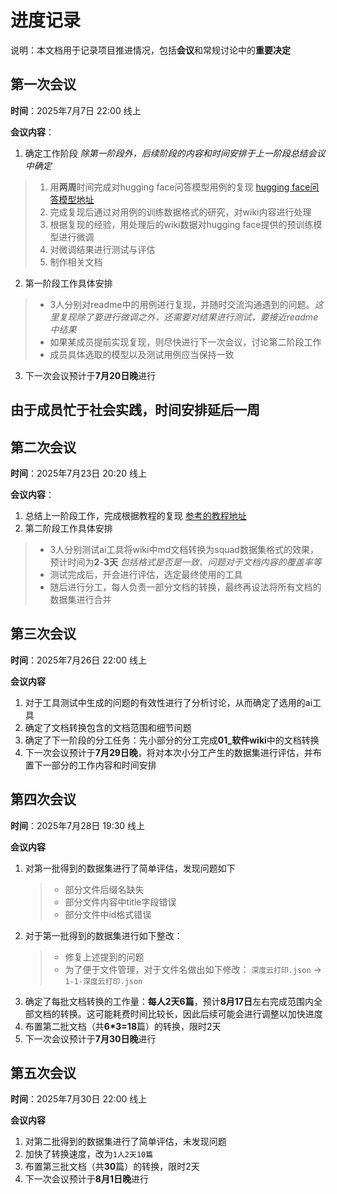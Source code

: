 # 进度记录
说明：本文档用于记录项目推进情况，包括**会议**和常规讨论中的**重要决定**

## 第一次会议
**时间**：2025年7月7日 22:00 线上

**会议内容**：
1. 确定工作阶段 *除第一阶段外，后续阶段的内容和时间安排于上一阶段总结会议中确定*
  >  1. 用**两周**时间完成对hugging face问答模型用例的复现 [hugging face问答模型地址](https://github.com/huggingface/transformers/blob/main/examples/pytorch/question-answering/README.md)
  >  1. 完成复现后通过对用例的训练数据格式的研究，对wiki内容进行处理
  >  1. 根据复现的经验，用处理后的wiki数据对hugging face提供的预训练模型进行微调
  >  1. 对微调结果进行测试与评估
  >  1. 制作相关文档
2. 第一阶段工作具体安排
  > - 3人分别对readme中的用例进行复现，并随时交流沟通遇到的问题。*这里复现除了要进行微调之外，还需要对结果进行测试，要接近readme中结果*
  > - 如果某成员提前实现复现，则尽快进行下一次会议，讨论第二阶段工作
  > - 成员具体选取的模型以及测试用例应当保持一致
3. 下一次会议预计于**7月20日晚**进行

## 由于成员忙于社会实践，时间安排延后一周

## 第二次会议
**时间**：2025年7月23日 20:20 线上

**会议内容**：
1. 总结上一阶段工作，完成根据教程的复现 [参考的教程地址](https://huggingface.co/docs/transformers/main/en/tasks/question_answering)
2. 第二阶段工作具体安排
  > - 3人分别测试ai工具将wiki中md文档转换为squad数据集格式的效果，预计时间为**2**-**3天** *包括格式是否是一致、问题对于文档内容的覆盖率等*
  > - 测试完成后，开会进行评估，选定最终使用的工具
  > - 随后进行分工，每人负责一部分文档的转换，最终再设法将所有文档的数据集进行合并

## 第三次会议
**时间**：2025年7月26日 22:00 线上

**会议内容**
1. 对于工具测试中生成的问题的有效性进行了分析讨论，从而确定了选用的ai工具
2. 确定了文档转换包含的文档范围和细节问题
3. 确定了下一阶段的分工任务：先小部分的分工完成**01_软件wiki**中的文档转换
4. 下一次会议预计于**7月29日晚**，将对本次小分工产生的数据集进行评估，并布置下一部分的工作内容和时间安排

## 第四次会议
**时间**：2025年7月28日 19:30 线上

**会议内容**
1. 对第一批得到的数据集进行了简单评估，发现问题如下
   > - 部分文件后缀名缺失
   > - 部分文件内容中title字段错误
   > - 部分文件中id格式错误
2. 对于第一批得到的数据集进行如下整改：
   > - 修复上述提到的问题
   > - 为了便于文件管理，对于文件名做出如下修改：
   `深度云打印.json` -> `1-1-深度云打印.json`
3. 确定了每批文档转换的工作量：**每人2天6篇**，预计**8月17日**左右完成范围内全部文档的转换。这可能耗费时间比较长，因此后续可能会进行调整以加快进度
4. 布置第二批文档（共**6\*3=18**篇）的转换，限时2天
5. 下一次会议预计于**7月30日晚**进行

## 第五次会议
**时间**：2025年7月30日 22:00 线上

**会议内容**
1. 对第二批得到的数据集进行了简单评估，未发现问题
2. 加快了转换速度，改为`1人2天10篇`
3. 布置第三批文档（共**30**篇）的转换，限时2天
4. 下一次会议预计于**8月1日晚**进行
